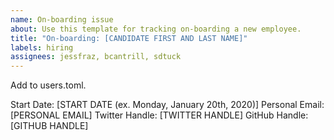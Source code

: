 ```yaml
---
name: On-boarding issue
about: Use this template for tracking on-boarding a new employee.
title: "On-boarding: [CANDIDATE FIRST AND LAST NAME]"
labels: hiring
assignees: jessfraz, bcantrill, sdtuck
---
```


Add to users.toml.

Start Date: [START DATE (ex. Monday, January 20th, 2020)]
Personal Email: [PERSONAL EMAIL]
Twitter Handle: [TWITTER HANDLE]
GitHub Handle: [GITHUB HANDLE]
